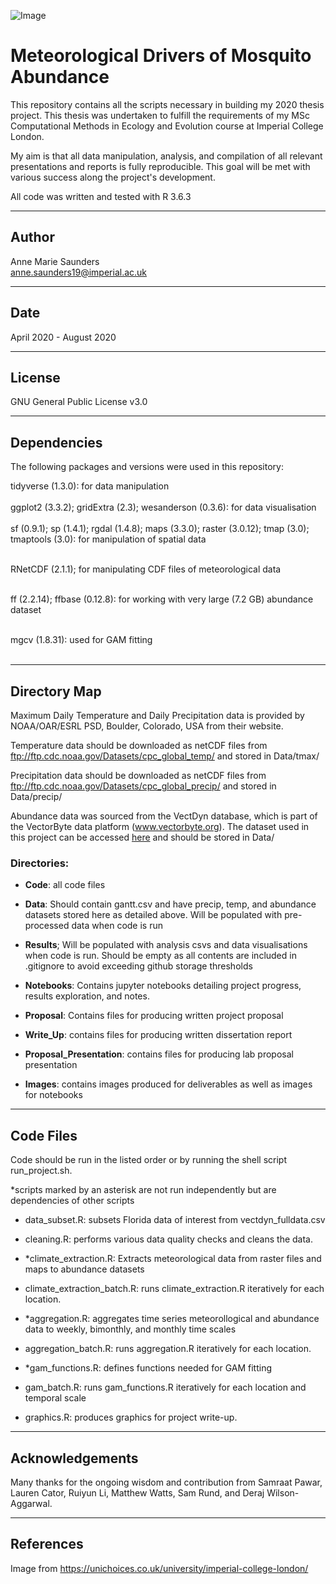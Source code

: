 ![Image](Images/icllogo.jpg) 
 # Meteorological Drivers of Mosquito Abundance
This repository contains all the scripts necessary in building my 2020 thesis project. This thesis was undertaken to fulfill the requirements of my MSc Computational Methods in Ecology and Evolution course at Imperial College London. 

My aim is that all data manipulation, analysis, and compilation of all relevant presentations and reports is fully reproducible. This goal will be met with various success along the project's development. 

All code was written and tested with R 3.6.3


****
## Author 
Anne Marie Saunders<br/>anne.saunders19@imperial.ac.uk 
****
## Date
April 2020 - August 2020
****
## License
GNU General Public License v3.0
****
## Dependencies

The following packages and versions were used in this repository:

tidyverse (1.3.0): for data manipulation <br/><br/>
ggplot2 (3.3.2); gridExtra (2.3); wesanderson (0.3.6): for data visualisation <br/><br/>
sf (0.9.1); sp (1.4.1); rgdal (1.4.8); maps (3.3.0); raster (3.0.12); tmap (3.0); tmaptools (3.0): for manipulation of spatial data <br/><br/>

RNetCDF (2.1.1); for manipulating CDF files of meteorological data <br/><br/>

ff (2.2.14); ffbase (0.12.8): for working with very large (7.2 GB) abundance dataset <br/><br/>

mgcv (1.8.31): used for GAM fitting<br/><br/>

****
## Directory Map

Maximum Daily Temperature and Daily Precipitation data is provided by NOAA/OAR/ESRL PSD, Boulder, Colorado, USA from their website. 

Temperature data should be downloaded as netCDF files from ftp://ftp.cdc.noaa.gov/Datasets/cpc_global_temp/
and stored in Data/tmax/

Precipitation  data should be downloaded as netCDF files from ftp://ftp.cdc.noaa.gov/Datasets/cpc_global_precip/
and stored in Data/precip/

Abundance data was sourced from the VectDyn database, which is part of the VectorByte data platform (www.vectorbyte.org). The dataset used in this project can be accessed [here](ww) and should be stored in Data/

### Directories:
* **Code**: all code files

* **Data**: Should contain gantt.csv and have precip, temp, and abundance datasets stored here as detailed above. Will be populated with pre-processed data when code is run

* **Results**; Will be populated with analysis csvs and data visualisations when code is run. Should be empty as all contents are included in .gitignore to avoid exceeding github storage thresholds

* **Notebooks**: Contains jupyter notebooks detailing project progress, results exploration, and notes.

* **Proposal**: Contains files for producing written project proposal

* **Write_Up**: contains files for producing written dissertation report

* **Proposal_Presentation**: contains files for producing lab proposal presentation

* **Images**: contains images produced for deliverables as well as images for notebooks


****
## Code Files

Code should be run in the listed order or by running the shell script run_project.sh.

\*scripts marked by an asterisk are not run independently but are dependencies of other scripts

* data_subset.R: subsets Florida data of interest from vectdyn_fulldata.csv

* cleaning.R: performs various data quality checks and cleans the data.

* *climate_extraction.R: Extracts meteorological data from raster files and maps to abundance datasets

* climate_extraction_batch.R: runs climate_extraction.R iteratively for each location. 

* \*aggregation.R: aggregates time series meteorollogical and abundance data to weekly, bimonthly, and monthly time scales

* aggregation_batch.R: runs aggregation.R iteratively for each location.

* \*gam_functions.R: defines functions needed for GAM fitting

* gam_batch.R: runs gam_functions.R iteratively for each location and temporal scale

* graphics.R: produces graphics for project write-up.

****
## Acknowledgements
Many thanks for the ongoing wisdom and  contribution from Samraat Pawar, Lauren Cator, Ruiyun Li, Matthew Watts, Sam Rund, and Deraj Wilson-Aggarwal. 
****
## References
Image from https://unichoices.co.uk/university/imperial-college-london/
